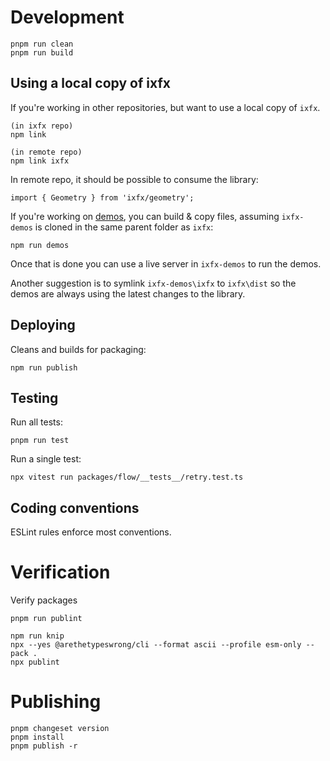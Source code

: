# Development

```
pnpm run clean
pnpm run build
```

## Using a local copy of ixfx

If you're working in other repositories, but want to use a local copy of `ixfx`.

```
(in ixfx repo)
npm link

(in remote repo)
npm link ixfx
```

In remote repo, it should be possible to consume the library:

```
import { Geometry } from 'ixfx/geometry';
```

If you're working on [demos](https://github.com/ClintH/ixfx-demos), you can
build & copy files, assuming `ixfx-demos` is cloned in the same parent folder as
`ixfx`:

```
npm run demos
```

Once that is done you can use a live server in `ixfx-demos` to run the demos.

Another suggestion is to symlink `ixfx-demos\ixfx` to `ixfx\dist` so the demos
are always using the latest changes to the library.

## Deploying

Cleans and builds for packaging:

```
npm run publish
```

## Testing

Run all tests:

```
pnpm run test
```

Run a single test:

```
npx vitest run packages/flow/__tests__/retry.test.ts
```

## Coding conventions

ESLint rules enforce most conventions.

# Verification

Verify packages
```
pnpm run publint
```

```
npm run knip
npx --yes @arethetypeswrong/cli --format ascii --profile esm-only --pack .
npx publint
```

# Publishing

```
pnpm changeset version
pnpm install
pnpm publish -r
```
